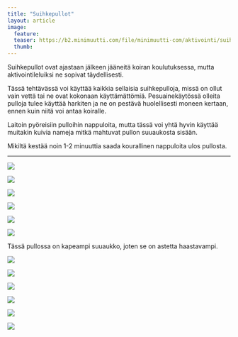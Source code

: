 ```yaml
---
title: "Suihkepullot"
layout: article
image:
  feature:
  teaser: https://b2.minimuutti.com/file/minimuutti-com/aktivointi/suihkepullot/DS00081-245px.jpg
  thumb:
---
```

Suihkepullot ovat ajastaan jälkeen jääneitä koiran koulutuksessa, mutta aktivointileluiksi ne sopivat täydellisesti.

Tässä tehtävässä voi käyttää kaikkia sellaisia suihkepulloja, missä on ollut vain vettä tai ne ovat kokonaan käyttämättömiä. Pesuainekäytössä olleita pulloja tulee käyttää harkiten ja ne on pestävä huolellisesti moneen kertaan, ennen kuin niitä voi antaa koiralle.

Laitoin pyöreisiin pulloihin nappuloita, mutta tässä voi yhtä hyvin käyttää muitakin kuivia nameja mitkä mahtuvat pullon suuaukosta sisään.

Mikiltä kestää noin 1-2 minuuttia saada kourallinen nappuloita ulos pullosta.

---

![](https://b2.minimuutti.com/file/minimuutti-com/aktivointi/suihkepullot/DS00026-800px.jpg)

![](https://b2.minimuutti.com/file/minimuutti-com/aktivointi/suihkepullot/DS00035-800px.jpg)

![](https://b2.minimuutti.com/file/minimuutti-com/aktivointi/suihkepullot/DS00037-800px.jpg)

![](https://b2.minimuutti.com/file/minimuutti-com/aktivointi/suihkepullot/DS00058-800px.jpg)

![](https://b2.minimuutti.com/file/minimuutti-com/aktivointi/suihkepullot/DS00081-800px.jpg)

![](https://b2.minimuutti.com/file/minimuutti-com/aktivointi/suihkepullot/DS00002-800px.jpg)

Tässä pullossa on kapeampi suuaukko, joten se on astetta haastavampi.

![](https://b2.minimuutti.com/file/minimuutti-com/aktivointi/suihkepullot/DS57121-800px.jpg)

![](https://b2.minimuutti.com/file/minimuutti-com/aktivointi/suihkepullot/DS57126-800px.jpg)

![](https://b2.minimuutti.com/file/minimuutti-com/aktivointi/suihkepullot/DS57138-800px.jpg)

![](https://b2.minimuutti.com/file/minimuutti-com/aktivointi/suihkepullot/DS57206-800px.jpg)

![](https://b2.minimuutti.com/file/minimuutti-com/aktivointi/suihkepullot/DS57255-800px.jpg)

![](https://b2.minimuutti.com/file/minimuutti-com/aktivointi/suihkepullot/DS57256-800px.jpg)
